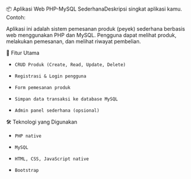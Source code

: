 📦 Aplikasi Web PHP-MySQL SederhanaDeskripsi singkat aplikasi kamu. Contoh:

Aplikasi ini adalah sistem pemesanan produk (peyek) sederhana berbasis web menggunakan PHP dan MySQL. Pengguna dapat melihat produk, melakukan pemesanan, dan melihat riwayat pembelian.

🚀 Fitur Utama
- `CRUD Produk (Create, Read, Update, Delete)`

- `Registrasi & Login pengguna`

- `Form pemesanan produk`

- `Simpan data transaksi ke database MySQL`

- `Admin panel sederhana (opsional)`

🛠️ Teknologi yang Digunakan
- `PHP native`

- `MySQL`

- `HTML, CSS, JavaScript native`

- `Bootstrap `
